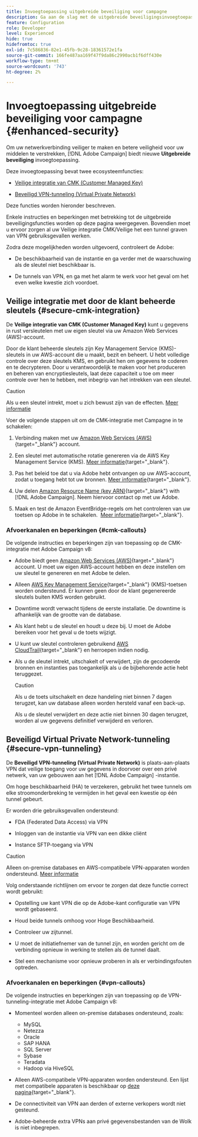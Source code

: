 ```yaml
---
title: Invoegtoepassing uitgebreide beveiliging voor campagne
description: Ga aan de slag met de uitgebreide beveiligingsinvoegtoepassing Campagne
feature: Configuration
role: Developer
level: Experienced
hide: true
hidefromtoc: true
exl-id: 7c586836-82e1-45fb-9c28-18361572e1fa
source-git-commit: 166fe487aa169f47f9da86c2990acb1f6dff430e
workflow-type: tm+mt
source-wordcount: '743'
ht-degree: 2%

---
```



# Invoegtoepassing uitgebreide beveiliging voor campagne {#enhanced-security}

Om uw netwerkverbinding veiliger te maken en betere veiligheid voor uw middelen te verstrekken, [!DNL Adobe Campaign] biedt nieuwe **Uitgebreide beveiliging** invoegtoepassing.

Deze invoegtoepassing bevat twee ecosysteemfuncties:

* [Veilige integratie van CMK (Customer Managed Key)](#secure-cmk-integration)

* [Beveiligd VPN-tunneling (Virtual Private Network)](#secure-vpn-tunneling)

Deze functies worden hieronder beschreven.

Enkele instructies en beperkingen met betrekking tot de uitgebreide beveiligingsfuncties worden op deze pagina weergegeven. Bovendien moet u ervoor zorgen al uw Veilige integratie CMK/Veilige het een tunnel graven van VPN gebruiksgevallen werken.

Zodra deze mogelijkheden worden uitgevoerd, controleert de Adobe:

* De beschikbaarheid van de instantie en ga verder met de waarschuwing als de sleutel niet beschikbaar is.

* De tunnels van VPN, en ga met het alarm te werk voor het geval om het even welke kwestie zich voordoet.

## Veilige integratie met door de klant beheerde sleutels {#secure-cmk-integration}

De **Veilige integratie van CMK (Customer Managed Key)** kunt u gegevens in rust versleutelen met uw eigen sleutel via uw Amazon Web Services (AWS)-account.

Door de klant beheerde sleutels zijn Key Management Service (KMS)-sleutels in uw AWS-account die u maakt, bezit en beheert. U hebt volledige controle over deze sleutels KMS, en gebruikt hen om gegevens te coderen en te decrypteren. Door u verantwoordelijk te maken voor het produceren en beheren van encryptiesleutels, laat deze capaciteit u toe om meer controle over hen te hebben, met inbegrip van het intrekken van een sleutel.

>[!CAUTION]
>
>Als u een sleutel intrekt, moet u zich bewust zijn van de effecten. [Meer informatie](#cmk-callouts)

Voer de volgende stappen uit om de CMK-integratie met Campagne in te schakelen:

1. Verbinding maken met uw [Amazon Web Services (AWS)](https://aws.amazon.com/){target="_blank"} account.

1. Een sleutel met automatische rotatie genereren via de AWS Key Management Service (KMS). [Meer informatie](https://docs.aws.amazon.com/kms/latest/developerguide/create-keys.html){target="_blank"}.

1. Pas het beleid toe dat u via Adobe hebt ontvangen op uw AWS-account, zodat u toegang hebt tot uw bronnen. [Meer informatie](https://docs.aws.amazon.com/kms/latest/developerguide/key-policy-services.html){target="_blank"}. <!--link TBC-->

1. Uw delen [Amazon Resource Name (key ARN)](https://docs.aws.amazon.com/kms/latest/developerguide/find-cmk-id-arn.html){target="_blank"} with [!DNL Adobe Campaign]. Neem hiervoor contact op met uw Adobe. <!--or Adobe transition manager?-->

1. Maak en test de Amazon EventBridge-regels om het controleren van uw toetsen op Adobe in te schakelen. &#x200B; [Meer informatie](https://docs.aws.amazon.com/eventbridge/latest/userguide/eb-rules.html){target="_blank"}.


### Afvoerkanalen en beperkingen {#cmk-callouts}

De volgende instructies en beperkingen zijn van toepassing op de CMK-integratie met Adobe Campaign v8:

* Adobe biedt geen [Amazon Web Services (AWS)](https://aws.amazon.com/){target="_blank"} account. U moet uw eigen AWS-account hebben en deze instellen om uw sleutel te genereren en met Adobe te delen.

* Alleen [AWS Key Management Service](https://docs.aws.amazon.com/kms/latest/developerguide/overview.html){target="_blank"} (KMS)-toetsen worden ondersteund. Er kunnen geen door de klant gegenereerde sleutels buiten KMS worden gebruikt. &#x200B;

* Downtime wordt verwacht tijdens de eerste installatie. &#x200B;De downtime is afhankelijk van de grootte van de database.

* Als klant hebt u de sleutel en houdt u deze bij. U moet de Adobe bereiken voor het geval u de toets wijzigt. &#x200B;

* U kunt uw sleutel controleren gebruikend [AWS CloudTrail](https://docs.aws.amazon.com/awscloudtrail/latest/userguide/cloudtrail-user-guide.html){target="_blank"} en herroepen indien nodig. &#x200B;

* Als u de sleutel intrekt, uitschakelt of verwijdert, zijn de gecodeerde bronnen en instanties pas toegankelijk als u de bijbehorende actie hebt teruggezet.

  >[!CAUTION]
  >
  >Als u de toets uitschakelt en deze handeling niet binnen 7 dagen terugzet, kan uw database alleen worden hersteld vanaf een back-up.
  >
  >Als u de sleutel verwijdert en deze actie niet binnen 30 dagen terugzet, worden al uw gegevens definitief verwijderd en verloren. &#x200B;

## Beveiligd Virtual Private Network-tunneling {#secure-vpn-tunneling}

De **Beveiligd VPN-tunneling (Virtual Private Network)** is plaats-aan-plaats VPN dat veilige toegang voor uw gegevens in doorvoer over een privé netwerk, van uw gebouwen aan het [!DNL Adobe Campaign] -instantie.

<!--As it connects two networks together, it is a site-to-site VPN.-->

Om hoge beschikbaarheid (HA) te verzekeren, gebruikt het twee tunnels om elke stroomonderbreking te vermijden in het geval een kwestie op één tunnel gebeurt.

Er worden drie gebruiksgevallen ondersteund:

* FDA (Federated Data Access) via VPN<!--to access your on-premise database from the Campaign instance over VPN-->

* Inloggen van de instantie via VPN van een dikke cliënt

* Instance SFTP-toegang via VPN

>[!CAUTION]
>
>Alleen on-premise databases en AWS-compatibele VPN-apparaten worden ondersteund. [Meer informatie](#vpn-callouts)

Volg onderstaande richtlijnen om ervoor te zorgen dat deze functie correct wordt gebruikt:

* Opstelling uw kant VPN die op de Adobe-kant configuratie van VPN wordt gebaseerd.

* Houd beide tunnels omhoog voor Hoge Beschikbaarheid.

* Controleer uw zijtunnel.

* U moet de initiatiefnemer van de tunnel zijn, en worden gericht om de verbinding opnieuw in werking te stellen als de tunnel daalt.

* Stel een mechanisme voor opnieuw proberen in als er verbindingsfouten optreden.


### Afvoerkanalen en beperkingen {#vpn-callouts}

De volgende instructies en beperkingen zijn van toepassing op de VPN-tunneling-integratie met Adobe Campaign v8:

* Momenteel worden alleen on-premise databases ondersteund, zoals<!--Richa to check the list with PM-->:

   * MySQL
   * Netezza
   * Oracle
   * SAP HANA
   * SQL Server
   * Sybase
   * Teradata
   * Hadoop via HiveSQL

* Alleen AWS-compatibele VPN-apparaten worden ondersteund. Een lijst met compatibele apparaten is beschikbaar op [deze pagina](https://docs.aws.amazon.com/vpn/latest/s2svpn/your-cgw.html#example-configuration-files){target="_blank"}<!--check which list should be communicated-->.

* De connectiviteit van VPN aan derden of externe verkopers wordt niet gesteund.

* Adobe-beheerde extra VPNs aan privé gegevensbestanden van de Wolk is niet inbegrepen.
